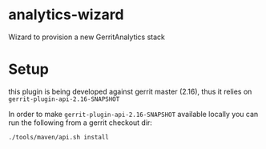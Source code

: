 # analytics-wizard
Wizard to provision a new GerritAnalytics stack

# Setup

this plugin is being developed against gerrit master (2.16), thus it relies on `gerrit-plugin-api-2.16-SNAPSHOT`

In order to make `gerrit-plugin-api-2.16-SNAPSHOT` available locally you can run the following from a gerrit checkout dir:

```
./tools/maven/api.sh install
```
 